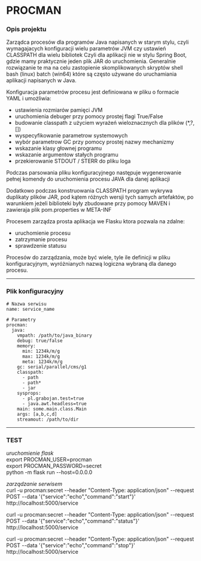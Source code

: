 
# PROCMAN

### Opis projektu
Zarządca procesów dla programów Java napisanych w starym stylu, czyli wymagajacych konfiguracji wielu parametrów JVM czy ustawień CLASSPATH dla wielu bibliotek
Czyli dla aplikacji nie w stylu Spring Boot, gdzie mamy praktycznie jeden plik JAR do uruchomienia.
Generalnie rozwiązanie te ma na celu zastopienie skomplikowanych skryptów shell bash (linux) batch (win64) które są często używane do uruchamiania aplikacji napisanych w Java.

Konfiguracja parametrów procesu jest definiowana w pliku o formacie YAML i umożliwia:
- ustawienia rozmiarów pamięci JVM
- uruchomienia debuger przy pomocy prostej flagi True/False
- budowanie classpath z użyciem wyrażeń wieloznacznych dla plików (*,?,[])
- wyspecyfikowanie parametrow systemowych
- wybór parametrow GC przy pomocy prostej nazwy mechanizmy
- wskazanie klasy głownej programu
- wskazanie argumentow stałych programu
- przekierowanie STDOUT / STERR do pliku loga

Podczas parsowania pliku konfiguracyjnego następuje wygenerowanie pełnej komendy do uruchomienia procesu JAVA dla danej aplikacji

Dodatkowo podczas konstruowania CLASSPATH program wykrywa duplikaty plików JAR, pod kątem różnych wersji tych samych artefaktów, po warunkiem jeżeli biblioteki były zbudowane przy pomocy MAVEN i zawieraja plik pom.properties w META-INF

Procesem zarządza prosta aplikacja we Flasku ktora pozwala na zdalne:
- uruchomienie procesu
- zatrzymanie procesu
- sprawdzenie statusu

Procesów do zarządzania, może być wiele, tyle ile definicji w pliku konfiguracyjnym, wyróżnianych nazwą logiczna wybraną dla danego procesu.

***

### Plik konfiguracyjny
```
# Nazwa serwisu
name: service_name

# Parametry 
procman:
  java:
    vmpath: /path/to/java_binary
    debug: true/false
    memory:
      min: 1234k/m/g
      max: 1234k/m/g
      meta: 1234k/m/g
    gc: serial/parallel/cms/g1
    classpath: 
      - path
      - path*
      - jar
    sysprops:
      - pl.grabojan.test=true
      - java.awt.headless=true
    main: some.main.class.Main
    args: [a,b,c,d]
    streamout: /path/to/dir
```

***

### TEST 

*uruchomienie flask*  
export PROCMAN_USER=procman  
export PROCMAN_PASSWORD=secret  
python -m flask run --host=0.0.0.0  

*zarządzanie serwisem*  
curl -u procman:secret --header "Content-Type: application/json" --request POST --data '{"service":"echo","command":"start"}'  http://localhost:5000/service  

curl -u procman:secret --header "Content-Type: application/json" --request POST --data '{"service":"echo","command":"status"}'  http://localhost:5000/service  

curl -u procman:secret --header "Content-Type: application/json" --request POST --data '{"service":"echo","command":"stop"}'  http://localhost:5000/service  
